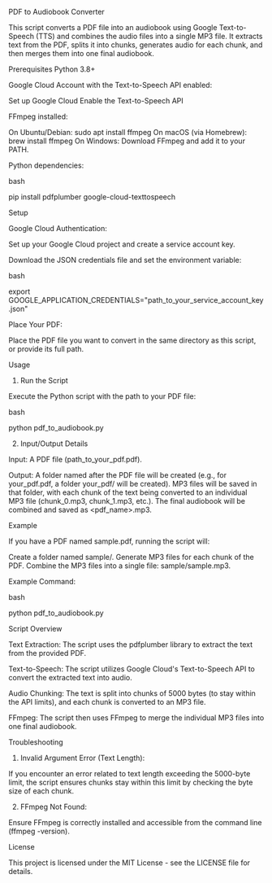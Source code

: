 PDF to Audiobook Converter

This script converts a PDF file into an audiobook using Google Text-to-Speech (TTS) and combines the audio files into a single MP3 file. 
It extracts text from the PDF, splits it into chunks, generates audio for each chunk, and then merges them into one final audiobook.

Prerequisites
Python 3.8+

Google Cloud Account with the Text-to-Speech API enabled:

Set up Google Cloud
Enable the Text-to-Speech API

FFmpeg installed:

On Ubuntu/Debian: sudo apt install ffmpeg
On macOS (via Homebrew): brew install ffmpeg
On Windows: Download FFmpeg and add it to your PATH.

Python dependencies:

bash 

pip install pdfplumber google-cloud-texttospeech


Setup

Google Cloud Authentication:

Set up your Google Cloud project and create a service account key.

Download the JSON credentials file and set the environment variable:

bash

export GOOGLE_APPLICATION_CREDENTIALS="path_to_your_service_account_key.json"

Place Your PDF:

Place the PDF file you want to convert in the same directory as this script, or provide its full path.

Usage

1. Run the Script
   
Execute the Python script with the path to your PDF file:

bash

python pdf_to_audiobook.py

2. Input/Output Details

Input: A PDF file (path_to_your_pdf.pdf).

Output:
A folder named after the PDF file will be created (e.g., for your_pdf.pdf, a folder your_pdf/ will be created).
MP3 files will be saved in that folder, with each chunk of the text being converted to an individual MP3 file (chunk_0.mp3, chunk_1.mp3, etc.).
The final audiobook will be combined and saved as <pdf_name>.mp3.

Example

If you have a PDF named sample.pdf, running the script will:

Create a folder named sample/.
Generate MP3 files for each chunk of the PDF.
Combine the MP3 files into a single file: sample/sample.mp3.

Example Command:

bash

python pdf_to_audiobook.py


Script Overview

Text Extraction: The script uses the pdfplumber library to extract the text from the provided PDF.

Text-to-Speech: The script utilizes Google Cloud's Text-to-Speech API to convert the extracted text into audio.

Audio Chunking: The text is split into chunks of 5000 bytes (to stay within the API limits), and each chunk is converted to an MP3 file.

FFmpeg: The script then uses FFmpeg to merge the individual MP3 files into one final audiobook.


Troubleshooting

1. Invalid Argument Error (Text Length):

If you encounter an error related to text length exceeding the 5000-byte limit, the script ensures chunks stay within this limit by checking the byte size of each chunk.

2. FFmpeg Not Found:

Ensure FFmpeg is correctly installed and accessible from the command line (ffmpeg -version).

License

This project is licensed under the MIT License - see the LICENSE file for details.
